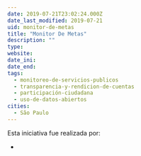 ```yaml
---
date: 2019-07-21T23:02:24.000Z
date_last_modified: 2019-07-21
uid: monitor-de-metas
title: "Monitor De Metas"
description: ""
type: 
website: 
date_ini: 
date_end: 
tags:
  - monitoreo-de-servicios-publicos
  - transparencia-y-rendicion-de-cuentas
  - participación-ciudadana
  - uso-de-datos-abiertos
cities: 
  - São Paulo
---
```


Esta iniciativa fue realizada por:

- [](/i/nucleo-digital.html)

